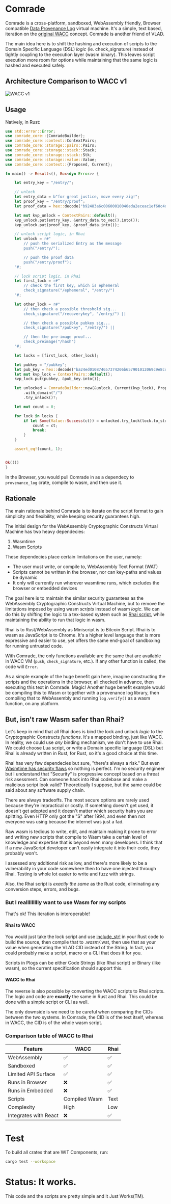 # Comrade

Comrade is a cross-platform, sandboxed, WebAssembly friendly, Browser compatible [Data Provenance Log](https://github.com/cryptidtech/provenance-specifications/blob/main/README.md#provenance-specifications) virtual machine. It's a simple, text based, iteration on the [original WACC](https://github.com/cryptidtech/provenance-specifications/blob/main/specifications/wacc.md) concept. Comrade is another friend of VLAD.

The main idea here is to shift the hashing and execution of scripts to the Domain Specific Language (DSL) _logic_ (ie. check_signature) instead of tightly coupling to the execution layer (wasm binary). This leaves script execution more room for options while maintaining that the same logic is hashed and executed safely.

## Architecture Comparison to WACC v1

![WACC v1](./compare.png)

## Usage

Natively, in Rust:

```rust
use std::error::Error;
use comrade_core::{ComradeBuilder};
use comrade_core::context::ContextPairs;
use comrade_core::storage::pairs::Pairs;
use comrade_core::storage::stack::Stack;
use comrade_core::storage::stack::Stk;
use comrade_core::storage::value::Value; 
use comrade_core::context::{Proposed, Current};

fn main() -> Result<(), Box<dyn Error>> {

    let entry_key = "/entry/";

    // unlock
    let entry_data = b"for great justice, move every zig!";
    let proof_key = "/entry/proof";
    let proof_data = hex::decode("b92483a6c00600010040eda2eceac1ef60c4d54efc7b50d86b198ba12358749e5069dbe0a5ca6c3e7e78912a21c67a18a4a594f904e7df16f798d929d7a8cee57baca89b4ed0dfd1c801").unwrap();

    let mut kvp_unlock = ContextPairs::default();
    kvp_unlock.put(entry_key, &entry_data.to_vec().into());
    kvp_unlock.put(proof_key, &proof_data.into());

    // unlock script logic, in Rhai
    let unlock = r#"
        // push the serialized Entry as the message
        push("/entry/"); 

        // push the proof data
        push("/entry/proof");
    "#;

    // lock script logic, in Rhai
    let first_lock = r#"
        // check the first key, which is ephemeral
        check_signature("/ephemeral", "/entry/")
    "#;

    let other_lock = r#"
        // then check a possible threshold sig...
        check_signature("/recoverykey", "/entry/") ||

        // then check a possible pubkey sig...
        check_signature("/pubkey", "/entry/") ||

        // then the pre-image proof...
        check_preimage("/hash")
    "#;

    let locks = [first_lock, other_lock];

    let pubkey = "/pubkey";
    let pub_key = hex::decode("ba24ed010874657374206b657901012069c9e8cd599542b5ff7e4cdc4265847feb9785330557edd6a9edae741ed4c3b2").unwrap();
    let mut kvp_lock = ContextPairs::default();
    kvp_lock.put(pubkey, &pub_key.into());

    let unlocked = ComradeBuilder::new(&unlock, Current(kvp_lock), Proposed(kvp_unlock))
        .with_domain("/")
        .try_unlock()?;

    let mut count = 0;

    for lock in locks {
        if let Some(Value::Success(ct)) = unlocked.try_lock(lock.to_string())? {
            count = ct;
            break;
        }
    }

    assert_eq!(count, 1);


Ok(())
}
```

In the Browser, you would pull Comrade in as a dependecy to `provenance_log` crate, compile to wasm, and then use it. 

## Rationale

The main rationale behind Comrade is to iterate on the script format to gain simplicity and flexibility, while keeping security guarantees high.

The initial design for the WebAssembly Cryptographic Constructs Virtual Machine has two heavy dependecies:
1. Wasmtime
2. Wasm Scripts

These dependecies place certain limitations on the user, namely:
- The user must write, or compile to, WebAssembly Text Format (WAT)
- Scripts cannot be written in the browser, nor can key-paths and values be dynamic
- It only will currently run wherever wasmtime runs, which excludes the browser or embedded devices

The goal here is to maintain the similar security guarantees as the WebAssembly Cryptographic Constructs Virtual Machine, but to remove the limitations imposed by using wasm _scripts_ instead of wasm _logic_. We can do this by shifting the logic to a tex-based system such as [Rhai script](https://rhai.rs/book/index.html), while maintaining the ability to run that logic in wasm.

Rhai is to Rust/WebAssembly as Miniscript is to Bitcoin Script. Rhai is to wasm as JavaScript is to Chrome. It's a higher level language that is more expressive and easier to use, yet offers the same end-goal of sandboxing for running untrusted code.

With Comrade, the only functions available are the same that are available in WACC VM (`push`, `check_signature`, etc.). If any other function is called, the code will `Error`.

As a simple example of the huge benefit gain here, imagine constructing the scripts and the operations in the browser, all checked in advance, then executing this text in Comrade. Magic! Another huge benefit example would be compiling this to Wasm or together with a provenance log library, then compiling that to WebAssembly and running `log.verify()` as a wasm function, on any platform.

## But, isn't raw Wasm safer than Rhai?

Let's keep in mind that all Rhai does is bind the lock and unlock _logic_ to the Cryptographic Constructs _functions_. It's a mapped binding, just like WACC. In reality, we could use _any_ binding mechanism, we don't have to use Rhai. We could choose Lua script, or write a Domain specific language (DSL) but Rhai is already written in Rust, for Rust, so it's a good choice at this time.

Rhai has very few dependecies but sure, "there's always a risk." But even [Wasmtime has security flaws](https://www.opencve.io/cve?vendor=bytecodealliance&product=wasmtime) so nothing is perfect. I'm no security engineer but I understand that "Security" is progressive concept based on a threat risk asessment. Can someone hack into Rhai codebase and make a malicious script look valid? Theoretically I suppose, but the same could be said about any software supply chain.   

There are always tradeoffs. The most secure options are rarely used because they're impractical or costly. If something doesn't get used, it doesn't get adopted and it doesn't matter which security hairs you are splitting. Even HTTP only got the "S" after 1994, and even then not everyone was using because the internet was just a fad.

Raw wasm is tedious to write, edit, and maintain making it prone to error and writing new scripts that compile to Wasm take a certain level of knowledge and expertise that is beyond even many developers. I think that if a new JavaScript developer can't easily integrate it into their code, they probably won't. 

I assessed any additional risk as low, and there's more likely to be a vulnerability in your code somewhere then to have one injected through Rhai. Testing is whole lot easier to write and fuzz with strings.

Also, the Rhai script is _exactly the same_ as the Rust code, eliminating any conversion steps, errors, and bugs.

### But I reallllllllly want to use Wasm for my scripts

That's ok! This iteration is interoperable!

#### Rhai to WACC

You would just take the lock script and use [include_str!](https://doc.rust-lang.org/std/macro.include_str.html) in your Rust code to build the source, then compile that to *.wasm/*.wat, then use that as your value when generating the VLAD CID instead of the String. In fact, you could probably make a script, macro or a CLI that does it for you.

Scripts in Plogs can be either Code Strings (like Rhai script) or Binary (like wasm), so the current specification should support this.

#### WACC to Rhai

The reverse is also possible by converting the WACC scripts to Rhai scripts. The logic and code are **exactly** the same in Rust and Rhai. This could be done with a simple script or CLI as well.

The only downside is we need to be careful when comparing the CIDs between the two systems. In Comrade, the CID is of the text itself, whereas in WACC, the CID is of the whole wasm script. 

### Comparison table of WACC to Rhai 

| Feature | WACC | Rhai |
| --- | --- | --- | 
| WebAssembly | :white_check_mark: | :white_check_mark: |
| Sandboxed | :white_check_mark: | :white_check_mark: |
| Limited API Surface | :white_check_mark: | :white_check_mark: |
| Runs in Browser | :x: | :white_check_mark: |
| Runs in Embedded | :x: | :white_check_mark: |
| Scripts | Compiled Wasm | Text |
| Complexity | High | Low |
| Integrates with React | :x: | :white_check_mark: |

# Test

To build all crates that are WIT Components, run:

```sh
cargo test --workspace
```

# Status: It works.

This code and the scripts are pretty simple and it Just Works(TM).
